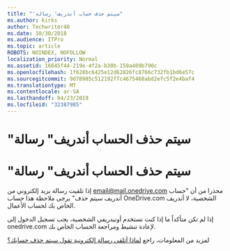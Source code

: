 ```yaml
---
title: "'سيتم حذف حساب أندريف' رسالة"
ms.author: kirks
author: Techwriter40
ms.date: 10/30/2018
ms.audience: ITPro
ms.topic: article
ROBOTS: NOINDEX, NOFOLLOW
localization_priority: Normal
ms.assetid: 16645f44-219e-4f2a-b30b-159a409b790c
ms.openlocfilehash: 1f628bc6425e12d62826fc8766c732fb1bd6e57c
ms.sourcegitcommit: 9d78905c512192ffc4675468abd2efc5f2e4baf4
ms.translationtype: MT
ms.contentlocale: ar-SA
ms.lasthandoff: 04/23/2019
ms.locfileid: "32387985"
---
```

# <a name="onedrive-account-will-be-deleted-message"></a>"سيتم حذف الحساب أندريف" رسالة

# <a name="onedrive-account-will-be-deleted-message"></a>"سيتم حذف الحساب أندريف" رسالة

إذا تلقيت رسالة بريد إلكتروني من email@mail.onedrive.com محذرا من أن "حساب أندريف سيتم حذف" يرجى ملاحظة هذا حساب OneDrive.com الشخصية، لا أندريف الخاص بك لحساب الأعمال. 
  
إذا لم تكن متأكداً ما إذا كنت تستخدم أونيدريفي الشخصية، يجب تسجيل الدخول إلى onedrive.com لإعادة تنشيط ومراجعة الحساب الخاص بك.
  
لمزيد من المعلومات، راجع [لماذا أتلقى رسالة إلكترونية تقول سيتم حذف حسابك؟](https://go.microsoft.com/fwlink/?linkid=2036151&amp;clcid=0x409)
  

